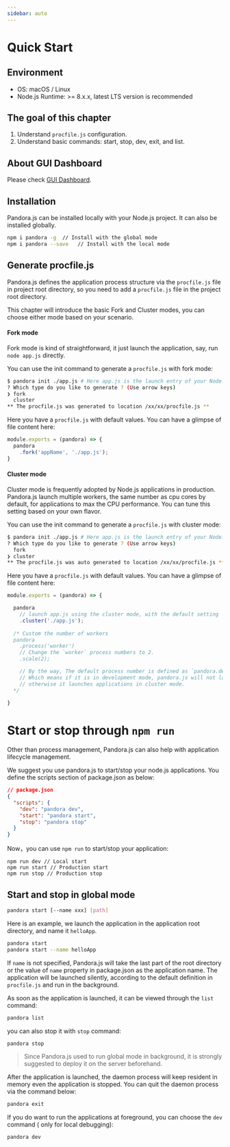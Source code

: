 ```yaml
---
sidebar: auto
---
```


# Quick Start

## Environment

- OS: macOS / Linux
- Node.js Runtime: >= 8.x.x, latest LTS version is recommended

## The goal of this chapter

1. Understand `procfile.js` configuration.
2. Understand basic commands: start, stop, dev, exit, and list.

## About GUI Dashboard

Please check [GUI Dashboard](http://www.midwayjs.org/pandora/guide/other/dashboard.html).

## Installation


Pandora.js can be installed locally with your Node.js project. It can also be installed globally.

```sh
npm i pandora -g  // Install with the global mode
npm i pandora --save   // Install with the local mode
```

## Generate procfile.js

Pandora.js defines the application process structure via the `procfile.js` file in project root directory, so you need to add a `procfile.js` file in the project root directory.

This chapter will introduce the basic Fork and Cluster modes, you can choose either mode based on your scenario.

#### Fork mode

Fork mode is kind of straightforward, it just launch the application, say, run `node app.js` directly.

You can use the init command to generate a `procfile.js` with fork mode:

```bash
$ pandora init ./app.js # Here app.js is the launch entry of your Node.js application
? Which type do you like to generate ? (Use arrow keys)
❯ fork 
  cluster 
** The procfile.js was generated to location /xx/xx/procfile.js **
```

Here you have a `procfile.js` with default values. You can have a glimpse of file content here:

```javascript
module.exports = (pandora) => {
  pandora
    .fork('appName', './app.js');
}
```

#### Cluster mode

Cluster mode is frequently adopted by Node.js applications in production. Pandora.js launch multiple workers, the same number as cpu cores by default, for applications to max the CPU performance. You can tune this setting based on your own flavor.

You can use the init command to generate a `procfile.js` with cluster mode:

```bash
$ pandora init ./app.js # Here app.js is the launch entry of your Node.js application
? Which type do you like to generate ? (Use arrow keys)
  fork 
❯ cluster 
** The procfile.js was auto generated to location /xx/xx/procfile.js **
```

Here you have a `procfile.js` with default values. You can have a glimpse of file content here:

```javascript
module.exports = (pandora) => {

  pandora
    // launch app.js using the cluster mode, with the default setting
    .cluster('./app.js'); 
 
  /* Custom the number of workers
  pandora
    .process('worker')
    // Change the `worker` process numbers to 2.
    .scale(2);

    // By the way, The default process number is defined as `pandora.dev ? 1 : 'auto'`.
    // Which means if it is in development mode, pandora.js will not launch applications in cluster mode,
    // otherwise it launches applications in cluster mode.
  */
    
}
```

# Start or stop through `npm run` 

Other than process management, Pandora.js can also help with application lifecycle management.

We suggest you use pandora.js to start/stop your node.js applications. You define the scripts section of package.json as below:

```json
// package.json
{
  "scripts": {
    "dev": "pandora dev",
    "start": "pandora start",
    "stop": "pandora stop"
  }
}
```

Now，you can use `npm run` to start/stop your application: 

```
npm run dev // Local start
npm run start // Production start
npm run stop // Production stop
```

## Start and stop in global mode

```sh
pandora start [--name xxx] [path]
```

Here is an example, we launch the application in the application root directory, and name it `helloApp`.
```sh
pandora start
pandora start --name helloApp
```

If `name` is not specified, Pandora.js will take the last part of the root directory or the value of `name` property in package.json as the application name. The application will be launched silently, according to the default definition in `procfile.js` and run in the background.

As soon as the application is launched, it can be viewed through the `list` command:

```sh
pandora list
```

you can also stop it with `stop` command:

```sh
pandora stop
```

> Since Pandora.js used to run global mode in background, it is strongly suggested to deploy it on the server beforehand.

After the application is launched, the daemon process will keep resident in memory even the application is stopped. You can quit the daemon process via the command below:

```sh
pandora exit
```

If you do want to run the applications at foreground, you can choose the `dev` command ( only for local debugging):

```sh
pandora dev
```
